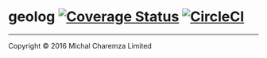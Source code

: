 # geolog [![Coverage Status](https://coveralls.io/repos/github/michalc/geolog/badge.svg?branch=master)](https://coveralls.io/github/michalc/geolog?branch=master) [![CircleCI](https://circleci.com/gh/michalc/geolog.svg?style=shield)](https://circleci.com/gh/michalc/geolog)

-------

Copyright © 2016 Michal Charemza Limited 
